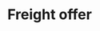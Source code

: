 ---
title: Freight offer
position_number: 1
content_markdown: >-
  Freight offer contain the information related to the goods to be transported.
  In the context of the freight exchange application, the freight are goods
  packaged in a indivisible batch and which needs to be moved in from a loading
  place to a delivery place.


  * The route provides the information about the city where the goods needs to
  be picked up, the city where the goods needs to be delivered and the loading
  date. The delivery date can also be indicates.

  * The freight description provides the information about the goods and
  eventually specification regarding the truck. Goods type will have an impact
  on the type of truck required for the transport, the dimension, the transport
  package and the required certificates for the transportation).


  ##### The freight offer model


  &nbsp;


  | freightOffer | Description | Type | Cardinality | Constraint
  / Comment | 
  
  | --- | --- | --- | --- | --- |
  
  | offerId | Unique Id of the freight | String | 1 | Readonly |
  
  | externalId | external Id of the freight provided by the provider | String | 0\..1 | &nbsp; |
  
  | paymentDue | Due date for the payment of the transport | Integer | 0\..1 | &gt;0 |
  
  | pickUp | Pickup information | FreightLocation | 1 | &nbsp; |
  
  | delivery | Delivery information | FreightLocation | 1 | &nbsp; |
  
  | freightDescritpion | &nbsp; | &nbsp; | &nbsp; | &nbsp; |
  
  | freightDescritpion.type | Goods type | Enum | 0\..1 | reference data goods type |
  
  | freightDescritpion.netWeight | Weight | Number | 0\..1 | 0-999 |
  
  | freightDescritpion.length | Length | Number | 0\..1 | 0-25 |
  
  | freightDescritpion.volume | Volume | Number | 0\..1 | 0-999 |
  
  | freightDescritpion.temperatureControlled | Temperature controlled | Boolean | 0\..1 | &nbsp; |
  
  | freightDescritpion.hazardousness.hazardous | Hazardous indicator | Boolean | 0\..1 | &nbsp; |
  
  | freightDescritpion.requiredVehicles | Required vehicles type | Array | 0\..\* | see reference data vehicle |
  
  | owner.login | Username of the owner of the offer | String | 1 | &nbsp; |
  
  | addInfo.comment | Comment | String | 0\..1 | &nbsp; |


  &nbsp;


  | FreighLocation | Description | Type | Cardinality | Constraint / Comment |

  | --- | --- | --- | --- | --- |

  | address | &nbsp; | String | 0\..1 | &nbsp; |

  | address.country | Country code | String | 1 | supported list in reference
  data |

  | address.city | City | String | 1 | &nbsp; |

  | address.zip | &nbsp; | String | 0\..1 | &nbsp; |

  | address.coordinates | &nbsp; | &nbsp; | 0\..1 | Read-Only |

  | address.coordinates.latitude | &nbsp; | Float | 1 | between -90 and +90 |

  | address.coordinates.longitude | &nbsp; | Float | 1 | between -180 and 180 |

  | interval | &nbsp; | &nbsp; | &nbsp; | &nbsp; |

  | interval.start | Earliest time at location | DateTime | 0\..1 | Format :
  2020-04-24T11:00:00+02:00 |

  | interval.end | Latest time at location | DateTime | 0\..1 | Format :
  2020-04-24T11:00:00+02:00 |


  &nbsp;
---